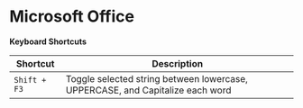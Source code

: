 # Microsoft Office

__Keyboard Shortcuts__

|Shortcut|Description|
|--|--|
| `Shift + F3` | Toggle selected string between lowercase, UPPERCASE, and Capitalize each word|

